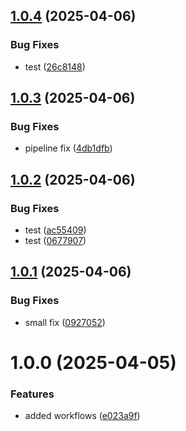 ## [1.0.4](https://github.com/LucEast/portfolio/compare/v1.0.3...v1.0.4) (2025-04-06)


### Bug Fixes

* test ([26c8148](https://github.com/LucEast/portfolio/commit/26c81488ac4bd2b3b4772e9c3ae2dec299b0ddee))

## [1.0.3](https://github.com/LucEast/portfolio/compare/v1.0.2...v1.0.3) (2025-04-06)


### Bug Fixes

* pipeline fix ([4db1dfb](https://github.com/LucEast/portfolio/commit/4db1dfb0f27aff49dfc87a27a55cfadcf582f0f2))

## [1.0.2](https://github.com/LucEast/portfolio/compare/v1.0.1...v1.0.2) (2025-04-06)


### Bug Fixes

* test ([ac55409](https://github.com/LucEast/portfolio/commit/ac55409ae864aeef95ae22a3a4c1f8e8cbdb4f2a))
* test ([0677907](https://github.com/LucEast/portfolio/commit/0677907570944f5189737d7b8a686e594b586eb4))

## [1.0.1](https://github.com/LucEast/portfolio/compare/v1.0.0...v1.0.1) (2025-04-06)


### Bug Fixes

* small fix ([0927052](https://github.com/LucEast/portfolio/commit/09270524bcdb2c0ea90acad10874c9313405b198))

# 1.0.0 (2025-04-05)


### Features

* added workflows ([e023a9f](https://github.com/LucEast/portfolio/commit/e023a9f5e5b0d9392eaf10c155d79c3d479a2411))

